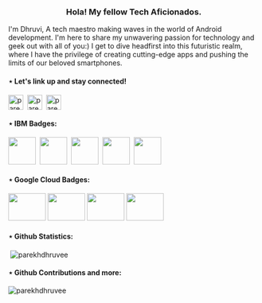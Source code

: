 <h3 align="center">Hola! My fellow Tech Aficionados.</h3>

I'm Dhruvi, A tech maestro making waves in the world of Android development. I'm here to share my unwavering passion for technology and geek out with all of you:) I get to dive headfirst into this futuristic realm, where I have the privilege of creating cutting-edge apps and pushing the limits of our beloved smartphones.

<!--<p align="left"> <a href="https://github.com/ryo-ma/github-profile-trophy"><img src="https://github-profile-trophy.vercel.app/?username=parekhdhruvee" alt="parekhdhruvee" /></a> </p>-->

<h4 align="left">⋆ Let's link up and stay connected!</h4>
<p align="left">
<a href="https://g.dev/parekhdhruvee" target="blank"><img align="center" src="https://img.icons8.com/3d-fluency/94/google-logo.png" alt="parekhdhruvee" height="30" width="30" /></a>
&nbsp;<a href="https://linkedin.com/in/parekhdhruvee" target="blank"><img align="center" src="https://img.icons8.com/3d-fluency/94/linkedin.png" alt="parekhdhruvee" height="30" width="30" /></a>
&nbsp;<a href="https://github.com/parekhdhruvee" target="blank"><img align="center" src="https://img.icons8.com/3d-fluency/94/github.png" alt="parekhdhruvee" height="30" width="30" /></a>
  <!--INSTAGRAM-->
<!--<a href="https://instagram.com/parekhdhruvee" target="blank"><img align="center" src="https://img.icons8.com/3d-fluency/94/instagram-new.png" alt="parekhdhruvee" height="30" width="30" /></a>-->
  
<!--<a href="https://www.credly.com/users/parekhdhruvee" target="blank"><img align="center" src="https://img.icons8.com/3d-fluency/94/prize.png" alt="parekhdhruvee" height="30" width="30" /></a>-->

</p>
<p>
<h4 align="left">⋆ IBM Badges: </h4>
<a href="https://www.credly.com/badges/a588e956-537c-4068-9d60-5fd5d0274866"><img src="https://images.credly.com/size/680x680/images/5fc2d535-e716-46c4-881a-f4822b8da0e5/Cognitive_Class_-_What_is_Data_Science.png" width="55" height="55"/></a>
&nbsp;<a href="https://www.credly.com/badges/a1583a1c-ad42-44c1-8c58-0e9b72f21ef0"><img src="https://images.credly.com/size/680x680/images/0571ab1d-f43b-43d9-9c68-8ebd0ebd61b7/Python_for_Data_Sci_and_AI_Foundational.png" width="55" height="55"/></a>
&nbsp;<a href="https://www.credly.com/badges/b2b08ca4-cda3-486a-9370-66015035d4b9"><img src="https://images.credly.com/size/680x680/images/60cf69ce-6129-425d-9a42-7732fa07da1e/Tools_for_Data_Science_Foundational.png" width="55" height="55"/></a>
&nbsp;<a href="https://www.credly.com/badges/ebbc9493-c4ba-475c-8baa-a01df357c90f"><img src="https://images.credly.com/size/680x680/images/46defa53-a922-47bd-94ea-b43488f5cd8a/Data_Science_Methodology_Foundational.png" width="55" height="55"/></a>
&nbsp;<a href="https://www.credly.com/badges/ecb52730-674f-4ee4-8d4a-80af5139a4e0"><img src="https://images.credly.com/size/680x680/images/fa39f4f0-174a-4886-b821-6a37d42b8b3a/Cognitive_Class_-_Data_Analysis_w_Python.png" width="55" height="55"/></a>
</p>

<p>
<h4 align="left">⋆ Google Cloud Badges: </h4>
<a href="https://www.cloudskillsboost.google/public_profiles/e02c03b1-fe11-4d24-8191-19d3ac07be72/badges/4062230"><img src="https://cdn.qwiklabs.com/uehm6AXjibx%2Fiv0KiH9QnBXSoFmeRyLMAQt35WsCttE%3D" width="75" height="55"/></a>
<a href="https://www.cloudskillsboost.google/public_profiles/e02c03b1-fe11-4d24-8191-19d3ac07be72/badges/4089629"><img src="https://cdn.qwiklabs.com/JrOKQRnGqDS79USZU4pXRs0VQva98J%2FmilbAkCG0lVA%3D" width="75" height="55"/></a>
<a href="https://www.cloudskillsboost.google/public_profiles/e02c03b1-fe11-4d24-8191-19d3ac07be72/badges/4061067"><img src="https://cdn.qwiklabs.com/TfMqEetrdIngHf1e0jLpamHD%2Fmv9BP8nO%2BuFADy2wzM%3D" width="75" height="55"/></a>
  <a href="https://www.cloudskillsboost.google/public_profiles/e02c03b1-fe11-4d24-8191-19d3ac07be72/badges/4083397"><img src="https://cdn.qwiklabs.com/9KOeiLLC2%2FY8cuxa7S4eJYTjgoyxCUUP3H5vNgJM73Y%3D" width="75" height="55"/></a>
</p>


<!--
<h4 align="left">⋆ Multilingual Proficiency and Versatile Toolset:</h4>
<p align="left"> <a href="https://developer.android.com" target="_blank" rel="noreferrer">
<img src="https://raw.githubusercontent.com/devicons/devicon/master/icons/android/android-original-wordmark.svg" alt="android" width="30" height="30"/> </a> 
<a href="https://www.arduino.cc/" target="_blank" rel="noreferrer"> <img src="https://cdn.worldvectorlogo.com/logos/arduino-1.svg" alt="arduino" width="30" height="30"/> </a> <a href="https://aws.amazon.com" target="_blank" rel="noreferrer"> 
<img src="https://raw.githubusercontent.com/devicons/devicon/master/icons/amazonwebservices/amazonwebservices-original-wordmark.svg" alt="aws" width="30" height="30"/> </a> <a href="https://www.figma.com/" target="_blank" rel="noreferrer"> <img src="https://www.vectorlogo.zone/logos/figma/figma-icon.svg" alt="figma" width="30" height="30"/> </a> <a href="https://firebase.google.com/" target="_blank" rel="noreferrer"> <img src="https://www.vectorlogo.zone/logos/firebase/firebase-icon.svg" alt="firebase" width="30" height="30"/> </a> <a href="https://cloud.google.com" target="_blank" rel="noreferrer"> <img src="https://www.vectorlogo.zone/logos/google_cloud/google_cloud-icon.svg" alt="gcp" width="30" height="30"/> </a> <a href="https://git-scm.com/" target="_blank" rel="noreferrer"> <img src="https://www.vectorlogo.zone/logos/git-scm/git-scm-icon.svg" alt="git" width="30" height="30"/> </a> <a href="https://hadoop.apache.org/" target="_blank" rel="noreferrer"> <img src="https://www.vectorlogo.zone/logos/apache_hadoop/apache_hadoop-icon.svg" alt="hadoop" width="30" height="30"/> </a> <a href="https://www.java.com" target="_blank" rel="noreferrer"> <img src="https://raw.githubusercontent.com/devicons/devicon/master/icons/java/java-original.svg" alt="java" width="30" height="30"/> </a> <a href="https://kotlinlang.org" target="_blank" rel="noreferrer"> <img src="https://www.vectorlogo.zone/logos/kotlinlang/kotlinlang-icon.svg" alt="kotlin" width="30" height="30"/> </a> <a href="https://www.mysql.com/" target="_blank" rel="noreferrer"> <img src="https://raw.githubusercontent.com/devicons/devicon/master/icons/mysql/mysql-original-wordmark.svg" alt="mysql" width="30" height="30"/> </a> <a href="https://pandas.pydata.org/" target="_blank" rel="noreferrer"> <img src="https://raw.githubusercontent.com/devicons/devicon/2ae2a900d2f041da66e950e4d48052658d850630/icons/pandas/pandas-original.svg" alt="pandas" width="30" height="30"/> </a> <a href="https://postman.com" target="_blank" rel="noreferrer"> <img src="https://www.vectorlogo.zone/logos/getpostman/getpostman-icon.svg" alt="postman" width="30" height="30"/> </a> <a href="https://www.python.org" target="_blank" rel="noreferrer"> <img src="https://raw.githubusercontent.com/devicons/devicon/master/icons/python/python-original.svg" alt="python" width="30" height="30"/> </a> <a href="https://www.ruby-lang.org/en/" target="_blank" rel="noreferrer"> <img src="https://raw.githubusercontent.com/devicons/devicon/master/icons/ruby/ruby-original.svg" alt="ruby" width="30" height="30"/> </a> <a href="https://scikit-learn.org/" target="_blank" rel="noreferrer"> <img src="https://upload.wikimedia.org/wikipedia/commons/0/05/Scikit_learn_logo_small.svg" alt="scikit_learn" width="30" height="30"/> </a> <a href="https://seaborn.pydata.org/" target="_blank" rel="noreferrer"> <img src="https://seaborn.pydata.org/_images/logo-mark-lightbg.svg" alt="seaborn" width="30" height="30"/> </a> <a href="https://www.sqlite.org/" target="_blank" rel="noreferrer"> <img src="https://www.vectorlogo.zone/logos/sqlite/sqlite-icon.svg" alt="sqlite" width="30" height="30"/> </a> </p>-->

<!--<p><img align="left" src="https://github-readme-stats.vercel.app/api/top-langs?username=parekhdhruvee&show_icons=true&locale=en&layout=compact" alt="parekhdhruvee" /></p>-->
<h4 align="left">⋆ Github Statistics: </h4>
<p>&nbsp;<img align="center" src="https://github-readme-stats.vercel.app/api?username=parekhdhruvee&show_icons=true&locale=en" alt="parekhdhruvee" /></p>
<h4 align="left">⋆ Github Contributions and more: </h4>
<p><img align="center" src="https://github-readme-streak-stats.herokuapp.com/?user=parekhdhruvee&" alt="parekhdhruvee" /></p>

